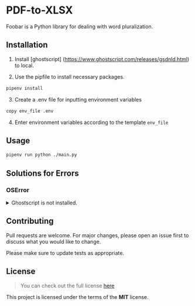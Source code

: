 # PDF-to-XLSX

Foobar is a Python library for dealing with word pluralization.

## Installation
1. Install [ghostscript] (https://www.ghostscript.com/releases/gsdnld.html) to local.

2. Use the pipfile to install necessary packages.
```bash
pipenv install
```

3. Create a .env file for inputting environment variables
```bash
copy env_file .env
```

4. Enter environment variables according to the template `env_file`

## Usage
```bash
pipenv run python ./main.py
```

## Solutions for Errors
### OSError
<details>
<summary>Ghostscript is not installed.</summary>

If getting `OSError: Ghostscript is not installed. You can install it using the instructions here: https://camelot-py.readthedocs.io/en/master/user/install-deps.html although it is installed already`,

1. Copy the path where you have installed ghostscript.

2. If you are using windows - search for "Edit the system environment variable".
![OSError_1](./errors_pic/OSError_1.png)

3. Above dialog should open. Click on the "environment variable" tab.

4. Under "system variables" section double click "path".
![OSError_2](./errors_pic/OSError_2.png)

5. Click on the open space and paste the copied path of the ghostscript.
![OSError_3](./errors_pic/OSError_3.png)

6. Click OK and for precautions restart your device.
</details>

## Contributing

Pull requests are welcome. For major changes, please open an issue first
to discuss what you would like to change.

Please make sure to update tests as appropriate.

## License
>You can check out the full license [here](https://github.com/guyverhl/PDF-to-XLSX/blob/main/LICENSE)

This project is licensed under the terms of the **MIT** license.